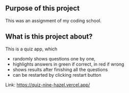 ## Purpose of this project
This was an assignment of my coding school.

## What is this project about?
This is a quiz app, which 
 - randomly shows questions one by one,
 - highlights answers in green if correct, in red if wrong
 - shows results after finishing all the questions
 - can be restarted by clicking restart button

Link: https://quiz-nine-hazel.vercel.app/